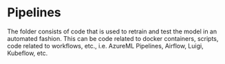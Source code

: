 # Pipelines

The folder consists of code that is used to retrain and test the model in an automated fashion. This can be code related to docker containers, scripts, code related to workflows, etc., i.e. AzureML Pipelines, Airflow, Luigi, Kubeflow, etc.
